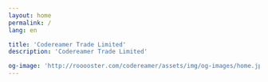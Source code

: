 ```yaml
---
layout: home
permalink: /
lang: en

title: 'Codereamer Trade Limited'
description: 'Codereamer Trade Limited'

og-image: 'http://rooooster.com/codereamer/assets/img/og-images/home.jpg'
---
```

